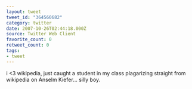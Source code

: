 ```yaml
---
layout: tweet
tweet_id: "364560682"
category: twitter
date: 2007-10-26T02:44:18.000Z
source: Twitter Web Client
favorite_count: 0
retweet_count: 0
tags:
- tweet
---
```


i &lt;3 wikipedia, just caught a student in my class plagarizing straight from wikipedia on Anselm Kiefer... silly boy.
